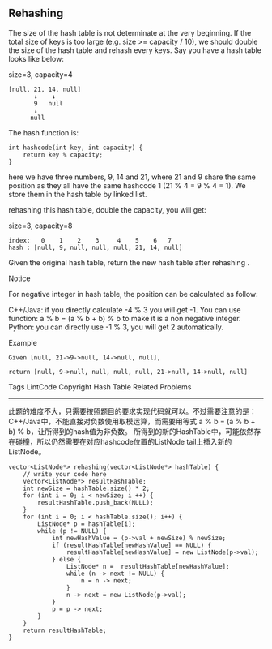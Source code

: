 ## Rehashing  ##

The size of the hash table is not determinate at the very beginning. If the total size of keys is too large (e.g. size >= capacity / 10), we should double the size of the hash table and rehash every keys. Say you have a hash table looks like below:

size=3, capacity=4

	[null, 21, 14, null]
	       ↓    ↓
	       9   null
	       ↓
	      null
The hash function is:

	int hashcode(int key, int capacity) {
	    return key % capacity;
	}
here we have three numbers, 9, 14 and 21, where 21 and 9 share the same position as they all have the same hashcode 1 (21 % 4 = 9 % 4 = 1). We store them in the hash table by linked list.

rehashing this hash table, double the capacity, you will get:

size=3, capacity=8

	index:   0    1    2    3     4    5    6   7
	hash : [null, 9, null, null, null, 21, 14, null]
Given the original hash table, return the new hash table after rehashing .

 Notice

For negative integer in hash table, the position can be calculated as follow:

C++/Java: if you directly calculate -4 % 3 you will get -1. You can use function: a % b = (a % b + b) % b to make it is a non negative integer.
Python: you can directly use -1 % 3, you will get 2 automatically.

Example

	Given [null, 21->9->null, 14->null, null],
	
	return [null, 9->null, null, null, null, 21->null, 14->null, null]

Tags 
LintCode Copyright Hash Table
Related Problems 

----------

此题的难度不大，只需要按照题目的要求实现代码就可以。不过需要注意的是：
C++/Java中，不能直接对负数使用取模运算，而需要用等式 a % b = (a % b + b) % b，让所得到的hash值为非负数。
所得到的新的HashTable中，可能依然存在碰撞，所以仍然需要在对应hashcode位置的ListNode tail上插入新的ListNode。

	vector<ListNode*> rehashing(vector<ListNode*> hashTable) {
	    // write your code here
	    vector<ListNode*> resultHashTable;
	    int newSize = hashTable.size() * 2;
	    for (int i = 0; i < newSize; i ++) {
	        resultHashTable.push_back(NULL);
	    }
	    for (int i = 0; i < hashTable.size(); i++) {
	        ListNode* p = hashTable[i];
	        while (p != NULL) {
	            int newHashValue = (p->val + newSize) % newSize;
	            if (resultHashTable[newHashValue] == NULL) {
	                resultHashTable[newHashValue] = new ListNode(p->val);
	            } else {
	                ListNode* n =  resultHashTable[newHashValue];
	                while (n -> next != NULL) {
	                    n = n -> next;
	                }
	                n -> next = new ListNode(p->val);
	            }
	            p = p -> next;
	        }
	    }
	    return resultHashTable;
	}
